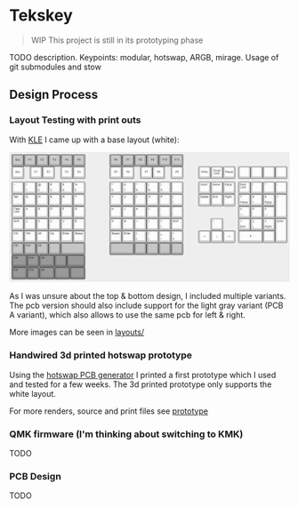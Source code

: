 # Tekskey

> WIP This project is still in its prototyping phase

TODO description. Keypoints: modular, hotswap, ARGB, mirage. Usage of git submodules and stow

## Design Process

### Layout Testing with print outs

With [KLE](http://www.keyboard-layout-editor.com/) I came up with a base layout (white):

![Tekskeys Layout](./layout/kle-fulldesign.jpg)

As I was unsure about the top & bottom design, I included multiple variants. The pcb version should also include support for the light gray variant (PCB A variant), which also allows to use the same pcb for left & right.

More images can be seen in [layouts/](layout/readme.md)

### Handwired 3d printed hotswap prototype

Using the [hotswap PCB generator](https://github.com/50an6xy06r6n/hotswap_pcb_generator) I printed a first prototype which I used and tested for a few weeks. The 3d printed prototype only supports the white layout.

For more renders, source and print files see [prototype](prototype/readme.md)

### QMK firmware (I'm thinking about switching to KMK)

TODO

### PCB Design

TODO
